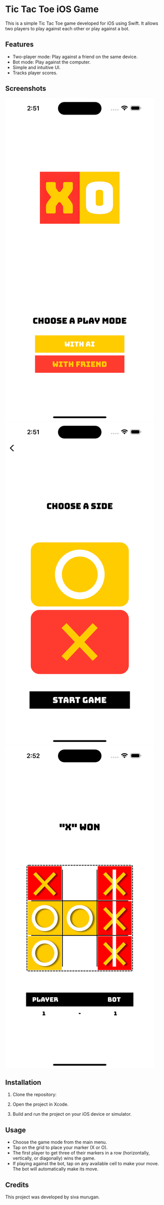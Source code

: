 # Tic Tac Toe iOS Game

This is a simple Tic Tac Toe game developed for iOS using Swift. It allows two players to play against each other or play against a bot.

## Features

- Two-player mode: Play against a friend on the same device.
- Bot mode: Play against the computer.
- Simple and intuitive UI.
- Tracks player scores.

## Screenshots

![Game Screenshot 1](ScreenShots/IMG1.png) ![Game Screenshot 2](ScreenShots/IMG2.png) ![Game Screenshot 3](ScreenShots/IMG3.png)


## Installation

1. Clone the repository:

2. Open the project in Xcode.

3. Build and run the project on your iOS device or simulator.

## Usage

- Choose the game mode from the main menu.
- Tap on the grid to place your marker (X or O).
- The first player to get three of their markers in a row (horizontally, vertically, or diagonally) wins the game.
- If playing against the bot, tap on any available cell to make your move. The bot will automatically make its move.

## Credits

This project was developed by siva murugan. 


